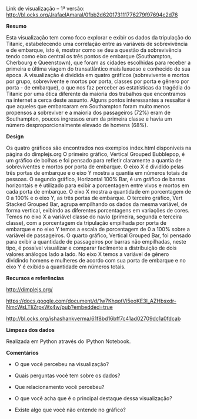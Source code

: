 Link de visualização – 1ª versão: http://bl.ocks.org/JrafaelAmaral/0fbb2d620173111776279f97694c2d76

**Resumo**

Esta visualização tem como foco explorar e exibir os dados da tripulação do Titanic, estabelecendo uma correlação entre as variáveis de sobrevivência e de embarque, isto é, mostrar como se deu a questão da sobrevivência tendo como eixo central os três pontos de embarque (Southampton, Cherbourg e Queenstown), que foram as cidades escolhidas para receber a primeira e última viagem do transatlântico mais luxuoso e conhecido de sua época. 
A visualização é dividida em quatro gráficos (sobrevivente e mortos por grupo, sobrevivente e mortos por porta, classes por porta e gênero por porta - de embarque), o que nos faz perceber as estatísticas da tragédia do Titanic por uma ótica diferente da maioria dos trabalhos que encontramos na internet a cerca deste assunto. Alguns pontos interessantes a ressaltar é que aqueles que embarcaram em Southampton foram muito menos propensos a sobreviver e a maioria dos passageiros (72%) eram de Southampton, poucos ingressos eram da primeira classe e havia um número desproporcionalmente elevado de homens (68%).

**Design**

Os quatro gráficos são encontrados nos exemplos index.html disponíveis na página do dimplejs.org 
O primeiro gráfico, Vertical Grouped Bubblepop, é um gráfico de bolhas e foi pensado para refletir claramente a quantia de sobreviventes e mortos por porta de embarque. O eixo X é dividido pelas três portas de embarque e o eixo Y mostra a quantia em números totais de pessoas.
O segundo gráfico, Horizontal 100% Bar, é um gráfico de barras horizontais e é utilizado para exibir a porcentagem entre vivos e mortos em cada porta de embarque. O eixo X mostra a quantidade em porcentagem de 0 a 100% e o eixo Y, as três portas de embarque.
O terceiro gráfico, Vert Stacked Grouped Bar, agrupa empilhando os dados da mesma variável, de forma vertical, exibindo as diferentes porcentagens em variações de cores. Temos no eixo X a variável classe do navio (primeira, segunda e terceira classe), com a porcentagem da tripulação empilhada por porta de embarque e no eixo Y temos a escala de porcentagem de 0 a 100% sobre a variável de passageiros.
O quarto gráfico, Vertical Grouped Bar, foi pensado para exibir a quantidade de passageiros por barras não empilhadas, neste tipo, é possível visualizar e comparar facilmente a distribuição de dois valores análogos lado a lado. No eixo X temos a variável de gênero dividindo homens e mulheres de acordo com sua porta de embarque e no eixo Y é exibido a quantidade em números totais.

**Recursos e referências**

http://dimplejs.org/

https://docs.google.com/document/d/1w7KhqotVi5eoKE3I_AZHbsxdr-NmcWsLTIiZrpxWx4w/pub?embedded=true

http://bl.ocks.org/ishashankverma/61f8bd16bff7c41ad02709dc1a0fdcab

**Limpeza dos dados**

Realizada em Python através do IPython Notebook.

**Comentários**

- O que você percebeu na visualização?

- Quais perguntas você tem sobre os dados?

- Que relacionamento você percebeu?

- O que você acha que é o principal destaque dessa visualização?

- Existe algo que você não entende no gráfico? 